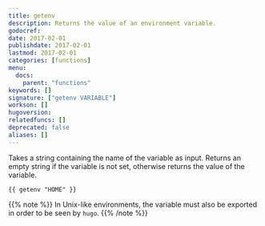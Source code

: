 ```yaml
---
title: getenv
description: Returns the value of an environment variable.
godocref:
date: 2017-02-01
publishdate: 2017-02-01
lastmod: 2017-02-01
categories: [functions]
menu:
  docs:
    parent: "functions"
keywords: []
signature: ["getenv VARIABLE"]
workson: []
hugoversion:
relatedfuncs: []
deprecated: false
aliases: []
---
```


Takes a string containing the name of the variable as input. Returns
an empty string if the variable is not set, otherwise returns the
value of the variable.

```
{{ getenv "HOME" }}
```

{{% note %}}
In Unix-like environments, the variable must also be exported in order to be seen by `hugo`.
{{% /note %}}
